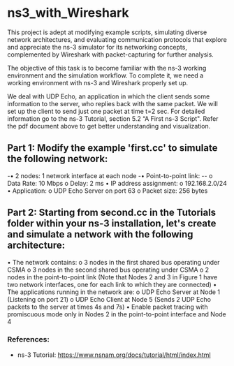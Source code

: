 # ns3_with_Wireshark
This project is adept at modifying example scripts, simulating diverse network architectures, and evaluating communication protocols that explore and appreciate the ns-3 simulator for its networking concepts, complemented by Wireshark with packet-capturing for further analysis.


The objective of this task is to become familiar with the ns-3 working environment and the simulation workflow. To complete it, we need a working environment with ns-3 and Wireshark properly set up.

We deal with UDP Echo, an application in which the client sends some information to the server, who replies back with the same packet. We will set up the client to send just one packet at time t=2 sec. For detailed information go to the ns-3 Tutorial, section 5.2 “A First ns-3 Script". Refer the pdf document above to get better understanding and visualization.

## Part 1: Modify the example 'first.cc' to simulate the following network:
  -• 2 nodes: 1 network interface at each node
  -• Point-to-point link: 
       -- o Data Rate: 10 Mbps
        o Delay: 2 ms
  • IP address assignment:
        o 192.168.2.0/24
  • Application:
        o UDP Echo Server on port 63
        o Packet size: 256 bytes

## Part 2: Starting from second.cc in the Tutorials folder within your ns-3 installation, let's create and simulate a network with the following architecture:
  • The network contains:
        o 3 nodes in the first shared bus operating under CSMA
        o 3 nodes in the second shared bus operating under CSMA
        o 2 nodes in the point-to-point link (Note that Nodes 2 and 3 in Figure 1 have two network interfaces, one for each link to which they are connected)
  • The applications running in the network are:
        o UDP Echo Server at Node 1 (Listening on port 21)
        o UDP Echo Client at Node 5 (Sends 2 UDP Echo packets to the server at times 4s and 7s)
  • Enable packet tracing with promiscuous mode only in Nodes 2 in the point-to-point interface and Node 4


### References:
- ns-3 Tutorial: https://www.nsnam.org/docs/tutorial/html/index.html
